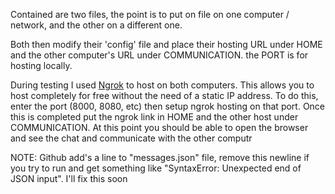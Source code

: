 Contained are two files, the point is to put on file on one computer / network, and the other on a different one. 


Both then modify their 'config' file and place their hosting URL under HOME and the other computer's URL under COMMUNICATION. the PORT is for hosting locally.

During testing I used [Ngrok](https://ngrok.com/) to host on both computers. This allows you to host completely for free without the need of a static IP address. 
To do this, enter the port (8000, 8080, etc) then setup ngrok hosting on that port. 
Once this is completed put the ngrok link in HOME and the other host under COMMUNICATION. At this point you should be able to open the browser and see the chat and communicate with the other computr


NOTE: Github add's a line to "messages.json" file, remove this newline if you try to run and get something like "SyntaxError: Unexpected end of JSON input". I'll fix this soon
